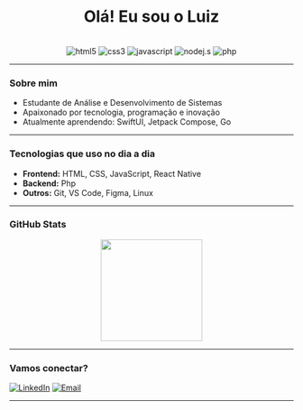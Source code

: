 <h1 align="center">Olá! Eu sou o Luiz</h1>

<div style="display: inline_blox" align="center"><br/>
    <img aling="center" alt="html5" src="https://img.shields.io/badge/HTML5-E34F26?style=for-the-badge&logo=html5&logoColor=white"/>
    <img aling="center" alt="css3" src="https://img.shields.io/badge/CSS3-1572B6?style=for-the-badge&logo=css3&logoColor=white"/>
    <img aling="center" alt="javascript" src="https://img.shields.io/badge/JavaScript-F7DF1E?style=for-the-badge&logo=javascript&logoColor=black"/>
    <img aling="center" alt="nodej.s" src="https://img.shields.io/badge/Node.js-43853D?style=for-the-badge&logo=node.js&logoColor=white"/>
    <img aling="center" alt="php" src="https://img.shields.io/badge/PHP-777BB4?style=for-the-badge&logo=php&logoColor=white"/>
</div>


---

### Sobre mim

- Estudante de Análise e Desenvolvimento de Sistemas  
- Apaixonado por tecnologia, programação e inovação  
- Atualmente aprendendo: SwiftUI, Jetpack Compose, Go

---

### Tecnologias que uso no dia a dia

- **Frontend:** HTML, CSS, JavaScript, React Native  
- **Backend:** Php  
- **Outros:** Git, VS Code, Figma, Linux  

---

### GitHub Stats

<div align="center" >
    <img height="180em" src="https://github-readme-stats.vercel.app/api?username=LuisEduardo33&show_icons=true&theme=radical"/>
</div>

---

### Vamos conectar?

[![LinkedIn](https://img.shields.io/badge/LinkedIn-blue?style=for-the-badge&logo=linkedin&logoColor=white)](https://www.linkedin.com/in/SEU-LINK)
[![Email](https://img.shields.io/badge/Email-red?style=for-the-badge&logo=gmail&logoColor=white)](mailto:SEU_EMAIL@gmail.com)

---
